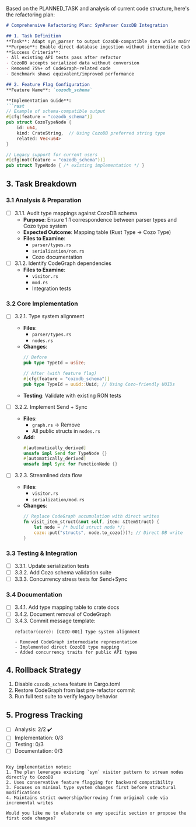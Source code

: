 Based on the PLANNED_TASK and analysis of current code structure, here's the refactoring plan:

```markdown
# Comprehensive Refactoring Plan: SynParser CozoDB Integration

## 1. Task Definition
**Task**: Adapt syn_parser to output CozoDB-compatible data while maintaining existing architecture
**Purpose**: Enable direct database ingestion without intermediate CodeGraph representation
**Success Criteria**:
- All existing API tests pass after refactor
- CozoDB accepts serialized data without conversion
- Removed 75%+ of CodeGraph-related code
- Benchmark shows equivalent/improved performance

## 2. Feature Flag Configuration
**Feature Name**: `cozodb_schema`

**Implementation Guide**:
```rust
// Example of schema-compatible output
#[cfg(feature = "cozodb_schema")]
pub struct CozoTypeNode {
    id: u64,
    kind: CrateString,  // Using CozoDB preferred string type
    related: Vec<u64>
}

// Legacy support for current users
#[cfg(not(feature = "cozodb_schema"))]
pub struct TypeNode { /* existing implementation */ }
```

## 3. Task Breakdown

### 3.1 Analysis & Preparation
- [ ] 3.1.1. Audit type mappings against CozoDB schema
  - **Purpose**: Ensure 1:1 correspondence between parser types and Cozo type system
  - **Expected Outcome**: Mapping table (Rust Type → Cozo Type)
  - **Files to Examine**: 
    - `parser/types.rs`
    - `serialization/ron.rs`
    - Cozo documentation
- [ ] 3.1.2. Identify CodeGraph dependencies
  - **Files to Examine**:
    - `visitor.rs`
    - `mod.rs`
    - Integration tests

### 3.2 Core Implementation
- [ ] 3.2.1. Type system alignment
  - **Files**:
    - `parser/types.rs`
    - `nodes.rs`
  - **Changes**:
    ```rust
    // Before
    pub type TypeId = usize;
    
    // After (with feature flag)
    #[cfg(feature = "cozodb_schema")]
    pub type TypeId = uuid::Uuid; // Using Cozo-friendly UUIDs
    ```
  - **Testing**: Validate with existing RON tests

- [ ] 3.2.2. Implement Send + Sync
  - **Files**:
    - `graph.rs` → Remove
    - All public structs in `nodes.rs`
  - **Add**:
    ```rust
    #[automatically_derived]
    unsafe impl Send for TypeNode {}
    #[automatically_derived] 
    unsafe impl Sync for FunctionNode {}
    ```

- [ ] 3.2.3. Streamlined data flow
  - **Files**:
    - `visitor.rs`
    - `serialization/mod.rs`
  - **Changes**:
    ```rust
    // Replace CodeGraph accumulation with direct writes
    fn visit_item_struct(&mut self, item: &ItemStruct) {
        let node = /* build struct node */;
        cozo::put("structs", node.to_cozo())?; // Direct DB write
    }
    ```

### 3.3 Testing & Integration
- [ ] 3.3.1. Update serialization tests
- [ ] 3.3.2. Add Cozo schema validation suite
- [ ] 3.3.3. Concurrency stress tests for Send+Sync

### 3.4 Documentation
- [ ] 3.4.1. Add type mapping table to crate docs
- [ ] 3.4.2. Document removal of CodeGraph
- [ ] 3.4.3. Commit message template:
    ```
    refactor(core): [COZO-001] Type system alignment
    
    - Removed CodeGraph intermediate representation
    - Implemented direct CozoDB type mapping 
    - Added concurrency traits for public API types
    ```

## 4. Rollback Strategy
1. Disable `cozodb_schema` feature in Cargo.toml
2. Restore CodeGraph from last pre-refactor commit
3. Run full test suite to verify legacy behavior

## 5. Progress Tracking
- [ ] Analysis: 2/2 ✔️
- [ ] Implementation: 0/3 
- [ ] Testing: 0/3
- [ ] Documentation: 0/3
```

Key implementation notes:
1. The plan leverages existing `syn` visitor pattern to stream nodes directly to CozoDB
2. Uses conservative feature flagging for backward compatibility
3. Focuses on minimal type system changes first before structural modifications
4. Maintains strict ownership/borrowing from original code via incremental writes

Would you like me to elaborate on any specific section or propose the first code changes?
